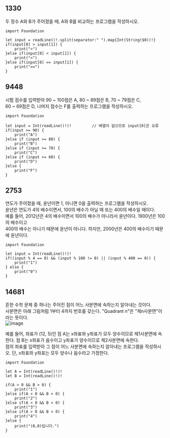 ## 1330
두 정수 A와 B가 주어졌을 때, A와 B를 비교하는 프로그램을 작성하시오.   
```
import Foundation

let input = readLine()!.split(separator:" ").map{Int(String($0))!}
if(input[0] > input[1]) {
    print(">")
}else if(input[0] < input[1]) {
    print("<")
}else if(input[0] == input[1]) {
    print("==")
}
```
## 9448
시험 점수를 입력받아 90 ~ 100점은 A, 80 ~ 89점은 B, 70 ~ 79점은 C,   
60 ~ 69점은 D, 나머지 점수는 F를 출력하는 프로그램을 작성하시오.   
```
import Foundation

let input = Int(readLine()!)!         // 배열이 없으므로 input[0]은 오류
if(input >= 90) {
    print("A")
}else if (input >= 80) {
    print("B")
}else if (input >= 70) {
    print("C")
}else if (input >= 60) {
    print("D")
}else {
    print("F")
}                 
```
## 2753
연도가 주어졌을 때, 윤년이면 1, 아니면 0을 출력하는 프로그램을 작성하시오.   
윤년은 연도가 4의 배수이면서, 100의 배수가 아닐 때 또는 400의 배수일 때이다.   
예를 들어, 2012년은 4의 배수이면서 100의 배수가 아니라서 윤년이다. 1900년은 100의 배수이고   
400의 배수는 아니기 때문에 윤년이 아니다. 하지만, 2000년은 400의 배수이기 때문에 윤년이다.   
```
import Foundation

let input = Int(readLine()!)!
if((input % 4 == 0) && (input % 100 != 0) || (input % 400 == 0)) {
    print("1")
} else {
    print("0")
}
```
## 14681
흔한 수학 문제 중 하나는 주어진 점이 어느 사분면에 속하는지 알아내는 것이다.   
사분면은 아래 그림처럼 1부터 4까지 번호를 갖는다. "Quadrant n"은 "제n사분면"이라는 뜻이다.   
![image](https://user-images.githubusercontent.com/60501045/207786710-d717e24e-e48b-43d4-ac45-44b5a8205645.png)

   
예를 들어, 좌표가 (12, 5)인 점 A는 x좌표와 y좌표가 모두 양수이므로 제1사분면에 속한다. 점 B는 x좌표가 음수이고 y좌표가 양수이므로 제2사분면에 속한다.   
점의 좌표를 입력받아 그 점이 어느 사분면에 속하는지 알아내는 프로그램을 작성하시오. 단, x좌표와 y좌표는 모두 양수나 음수라고 가정한다.   
```
import Foundation

let A = Int(readLine()!)!
let B = Int(readLine()!)!

if(A > 0 && B > 0) {
    print("1")
}else if(A < 0 && B > 0) {
    print("2")
}else if(A < 0 && B < 0) {
    print("3")
}else if(A > 0 && B < 0) {
    print("4")
}else {
    print("(0,0)입니다.")
}
```
